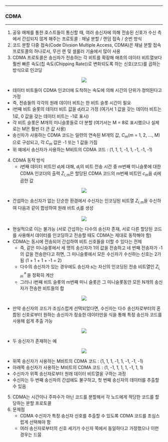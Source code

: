 -----
### CDMA
-----
1. 공유 매체를 통한 호스트들이 통신할 때, 여러 송신자에 의해 전송된 신호가 수신 측에서 간섭되지 않게 해주는 프로토콜 : 채널 분할 / 랜덤 접속 / 순번 방식
2. 코드 분할 다중 접속(Code Divsion Multiple Access, CDMA)은 채널 분할 접속 프로토콜의 하나로서, 무선 랜 및 셀룰러 기술에서 많이 사용
3. CDMA 프로토콜은 송신자가 전송하는 각 비트를 확장해 애초의 데이터 비트열보다 훨씬 빠른 속도(칩 속도(Chipping Rate))로 변화되도록 하는 신호(코드)를 곱하는 방식으로 인코딩
<div align="center">
<img src="https://github.com/user-attachments/assets/1c3eb876-f4c9-486d-8157-14c0451c2fba">
</div>

   - 데이터 비트들이 CDMA 인코더에 도착하는 속도에 의해 시간의 단위가 정의된다고 가정
   - 즉, 전송들의 각각의 원래 데이터 비트는 한 비트 슬롯 시간이 필요
   - i번쨰 비트 슬롯의 데이터 비트 값을 $d_{i}$라고 가정 (여기서 1 값을 갖는 데이터 비트는 1로, 0 값을 갖는 데이터 비트는 -1로 표시)
   - 각 비트 슬롯은 M개의 미니슬롯들로 더 분할 (여기서는 M = 8로 표시했으나 실제로는 M은 훨씬 더 큰 값 사용)
   - 송신자가 사용하는 CDMA 코드는 일련의 연속된 M개의 값, $C_{m}$(m = 1, 2, ..., M)으로 구성되고, 각 $C_{m}$ 값은 -1 또는 1 값을 가짐
   - 위 예에서 송신자가 사용하는 M비트의 CDMA 코드 : (1, 1, 1, -1, 1, -1, -1, -1)

4. CDMA 동작 방식
   - i번째 데이터 비트인 $d_{i}$에 대해, $d_{i}$의 비트 전송 시간 중 m번째 미니슬롯에 대한 CDMA 인코더의 출력 $Z_{i, m}$은 할당된 CDMA 코드의 m번째 비트인 $c_{m}$을 $d_{i}$에 곱한 값
<div align="center">
<img src="https://github.com/user-attachments/assets/10064ff1-f06b-489b-94f8-bec426e94034">
</div>

   - 간섭하는 송신자가 없는 단순한 환경에서 수신자는 인코딩된 비트열 $Z_{i, m}$을 수신하여 다음과 같이 합성하여 원래 비트 $d_{i}$를 생성

<div align="center">
<img src="https://github.com/user-attachments/assets/db53ff67-dc43-495e-b568-66b4b7e7fb30">
</div>

   - 현실적으로 이는 불가능 (서로 간섭하는 다수의 송신자 존재, 서로 다른 할당된 코드를 사용해서  데이터를 인코딩하고 전송할 때도 CDMA는 제대로 동작해야 함)
   - CDMA는 동시에 전송되어 간섭하여 비트 신호들을 더할 수 있다는 전제
     + 즉, 같은 미니슬롯에서 세 명의 송신자가 1의 값을 전송하고 네 번째 전송자가 -1의 값을 전송한다고 하면, 그 미니슬롯에서 모든 수신자가 수신하는 신호는 2가 됨 (1 + 1 + 1 + -1 = 2)
     + 다수의 송신자가 있는 경우에도 송신자 s는 자신의 인코딩된 전송 비트열인 $Z^{＊}_{i, m}$을 정확히 계산
     + 그러나 i번째 비트 슬롯의 m번째 미니 슬롯은 그 미니슬롯동안 모든 N개의 송신자가 전송한 비트들의 합

<div align="center">
<img src="https://github.com/user-attachments/assets/f8b7bf27-b73b-46be-b5a2-3c2f9ea78f71">
</div>

   - 만약 송신자의 코드가 조심스럽게 선택되었다면, 수신자는 다수 송신자로부터의 혼합된 신호로부터 원하는 송신자가 정송한 데이터만을 식을 통해 특정 송신자 코드를 사용해 쉽게 추출 가능
<div align="center">
<img src="https://github.com/user-attachments/assets/e9c5b126-4881-451e-861c-b7a8c6f95bcd">
</div>


   - 두 송신자가 존재하는 예
<div align="center">
<img src="https://github.com/user-attachments/assets/a9ed0907-6d7a-49bc-a689-c892fb0cb6f8">
</div>

   - 위쪽 송신자가 사용하는 M비트의 CDMA 코드 : (1, 1, 1, -1, 1, -1, -1, -1)
   - 아래쪽 송신자가 사용하는 M비트의 CDMA 코드 : (1, -1, 1, 1, 1, -1, 1, 1)
   - 수신자가 위쪽 송신자로부터 원래 데이터 비트열을 구하는 과정
   - 수신자는 두 번째 송신자의 간섭에도 불구하고, 첫 번째 송신자의 데이터를 추출할 수 있음

5. CDMA는 시간이나 주파수가 아닌 코드를 분할해서 각 노드에게 적당한 코드를 할당하는 분할 프로토콜
6. 문제점
   - CDMA 수신자가 특정 송신자 신호를 추출할 수 있도록 CDMA 코드를 조심스럽게 선택해야 함
   - 여러 송신자로부터의 신호 세기가 수신자 쪽에서 동일하다고 가정했으나 이런 경우는 드뭄
